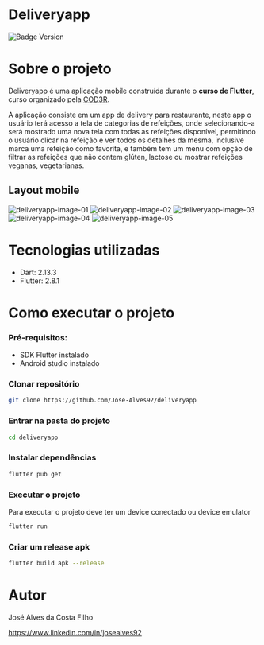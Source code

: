 # Deliveryapp
![Badge Version](http://img.shields.io/static/v1?label=version&message=1.0.0&color=GREEN&style=fleat)

# Sobre o projeto

Deliveryapp é uma aplicação mobile construída durante o **curso de Flutter**, curso organizado pela [COD3R](https://www.cod3r.com.br "Site da Cod3r").

A aplicação consiste em um app de delivery para restaurante, neste app o usuário terá acesso a tela de categorias de refeições, onde selecionando-a será mostrado uma nova tela com todas as refeições disponível, permitindo o usuário clicar na refeição e ver todos os detalhes da mesma, inclusive marca uma refeição como favorita, e também tem um menu com opção de filtrar as refeições que não contem glúten, lactose ou mostrar refeições veganas, vegetarianas.


## Layout mobile

![deliveryapp-image-01](https://github.com/Jose-Alves92/deliveryapp/blob/main/assets/readme/deliveryapp-image-01.png) ![deliveryapp-image-02](https://github.com/Jose-Alves92/deliveryapp/blob/main/assets/readme/deliveryapp-image-02.png) ![deliveryapp-image-03](https://github.com/Jose-Alves92/deliveryapp/blob/main/assets/readme/deliveryapp-image-03.png) ![deliveryapp-image-04](https://github.com/Jose-Alves92/deliveryapp/blob/main/assets/readme/deliveryapp-image-04.png) ![deliveryapp-image-05](https://github.com/Jose-Alves92/deliveryapp/blob/main/assets/readme/deliveryapp-image-05.png)

# Tecnologias utilizadas

- Dart: 2.13.3
- Flutter: 2.8.1

# Como executar o projeto

### Pré-requisitos: 

- SDK Flutter instalado
- Android studio instalado

### Clonar repositório
```bash
git clone https://github.com/Jose-Alves92/deliveryapp
```

### Entrar na pasta do projeto
```bash
cd deliveryapp
```

### Instalar dependências
```bash
flutter pub get
```

### Executar o projeto
Para executar o projeto deve ter um device conectado ou device emulator
```bash
flutter run
```

### Criar um release apk
```bash
flutter build apk --release
```

# Autor

José Alves da Costa Filho

https://www.linkedin.com/in/josealves92
